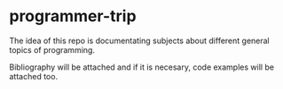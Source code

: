 # programmer-trip

The idea of this repo is documentating subjects about different general topics of programming.

Bibliography will be attached and if it is necesary, code examples will be attached too.
